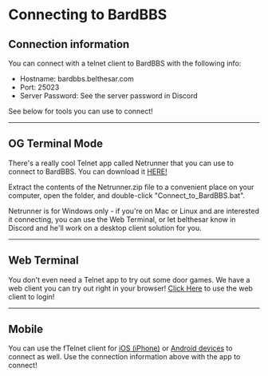 # Connecting to BardBBS

## Connection information
You can connect with a telnet client to BardBBS with the following info:
* Hostname: bardbbs.belthesar.com
* Port: 25023
* Server Password: See the server password in Discord

See below for tools you can use to connect!
* * * 

## OG Terminal Mode
There's a really cool Telnet app called Netrunner that you can use to connect to BardBBS. You can download it [HERE!](files/netrunner.zip)

Extract the contents of the Netrunner.zip file to a convenient place on your computer, open the folder, and double-click "Connect_to_BardBBS.bat".  

Netrunner is for Windows only - if you're on Mac or Linux and are interested it connecting, you can use the Web Terminal, or let belthesar know in Discord and he'll work on a desktop client solution for you.
* * * 
## Web Terminal
You don't even need a Telnet app to try out some door games. We have a web client you can try out right in your browser!
[Click Here](webclient.html) to use the web client to login! 
* * * 
## Mobile 

You can use the fTelnet client for [iOS (iPhone)](https://itunes.apple.com/us/app/ftelnet/id1323669507?ls=1&mt=8
) or [Android devices](https://play.google.com/apps/testing/com.randm.ftelnet?pcampaignid=MKT-Other-global-all-co-prtnr-py-PartBadge-Mar2515-1) to connect as well. Use the connection information above with the app to connect!